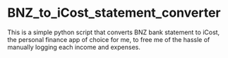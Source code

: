# BNZ_to_iCost_statement_converter
This is a simple python script that converts BNZ bank statement to iCost, the personal finance app of choice for me, to
free me of the hassle of manually logging each income and expenses.